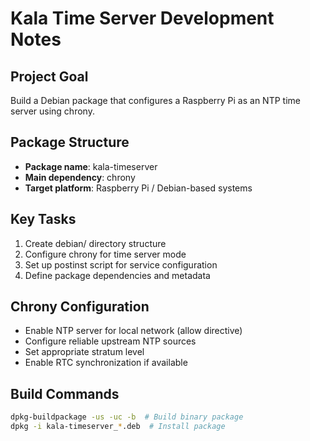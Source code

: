# Kala Time Server Development Notes

## Project Goal
Build a Debian package that configures a Raspberry Pi as an NTP time server using chrony.

## Package Structure
- **Package name**: kala-timeserver
- **Main dependency**: chrony
- **Target platform**: Raspberry Pi / Debian-based systems

## Key Tasks
1. Create debian/ directory structure
2. Configure chrony for time server mode
3. Set up postinst script for service configuration
4. Define package dependencies and metadata

## Chrony Configuration
- Enable NTP server for local network (allow directive)
- Configure reliable upstream NTP sources
- Set appropriate stratum level
- Enable RTC synchronization if available

## Build Commands
```bash
dpkg-buildpackage -us -uc -b  # Build binary package
dpkg -i kala-timeserver_*.deb  # Install package
```